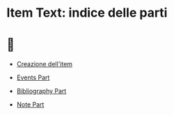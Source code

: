 # Item Text: indice delle parti
# 🚧

* [Creazione dell'item](Item_Text_Metadata.md)

* [Events Part](Historical_Events_Part.md)
* [Bibliography Part](Historical_Events_Part.md)
* [Note Part](Note_Part.md)

